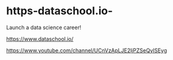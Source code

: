 # https-dataschool.io-
Launch a data science career!

https://www.dataschool.io/

https://www.youtube.com/channel/UCnVzApLJE2ljPZSeQylSEyg


